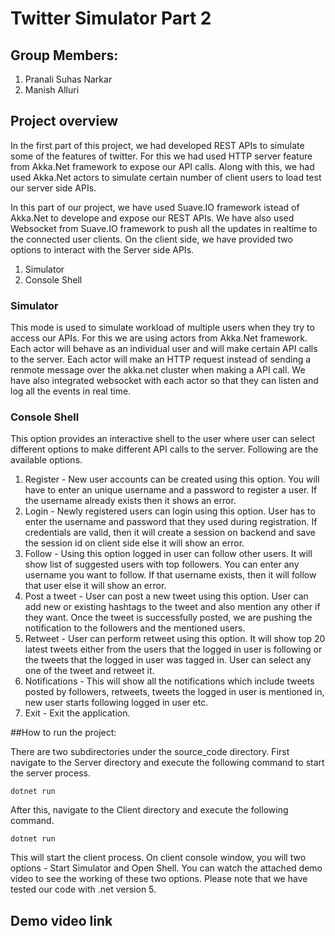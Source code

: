# Twitter Simulator Part 2

## Group Members:
1. Pranali Suhas Narkar
2. Manish Alluri

## Project overview
In the first part of this project, we had developed REST APIs to simulate some of the features of twitter. For this we had used HTTP server feature from Akka.Net framework to expose our API calls.
Along with this, we had used Akka.Net actors to simulate certain number of client users to load test our server side APIs.

In this part of our project, we have used Suave.IO framework istead of Akka.Net to develope and expose our REST APIs. We have also used Websocket from Suave.IO framework to push all the updates in realtime to the connected user clients.
On the client side, we have provided two options to interact with the Server side APIs.
  1. Simulator
  2. Console Shell
  
### Simulator
This mode is used to simulate workload of multiple users when they try to access our APIs. For this we are using actors from Akka.Net framework. Each actor will behave as an individual user 
and will make certain API calls to the server. Each actor will make an HTTP request instead of sending a renmote message over the akka.net cluster when making a API call. 
We have also integrated websocket with each actor so that they can listen and log all the events in real time.

### Console Shell
This option provides an interactive shell to the user where user can select different options to make different API calls to the server. Following are the available options.
  1. Register - New user accounts can be created using this option. You will have to enter an unique username and a password to register a user. If the username already exists then it shows an error.
  2. Login - Newly registered users can login using this option. User has to enter the username and password that they used during registration. If credentials are valid, then it will create a session on backend and save the session id on client  side else it will show an error.
  3. Follow - Using this option logged in user can follow other users. It will show list of suggested users with top followers. You can enter any username you want to follow. If that username exists, then it will follow that user else it will show an error.
  4. Post a tweet - User can post a new tweet using this option. User can add new or existing hashtags to the tweet and also mention any other if they want. Once the tweet is successfully posted, we are pushing the notification to the followers and the mentioned users.
  5. Retweet - User can perform retweet using this option. It will show top 20 latest tweets either from the users that the logged in user is following or the tweets that the logged in user was tagged in. User can select any one of the tweet and retweet it.
  6. Notifications - This will show all the notifications which include tweets posted by followers, retweets, tweets the logged in user is mentioned in, new user starts following logged in user etc.
  7. Exit - Exit the application.
  
  
##How to run the project:

There are two subdirectories under the source_code directory. First navigate to the Server directory and execute the following command to start the server process.

    dotnet run

After this, navigate to the Client directory and execute the following command.

    dotnet run

This will start the client process. On client console window, you will two options - Start Simulator and Open Shell. You can watch the attached demo video to see the working of these two options.
Please note that we have tested our code with .net version 5.


## Demo video link
